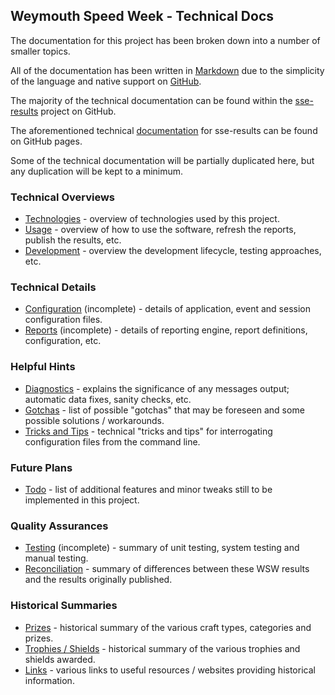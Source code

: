 ## Weymouth Speed Week - Technical Docs

The documentation for this project has been broken down into a number of smaller topics.

All of the documentation has been written in [Markdown](https://en.wikipedia.org/wiki/Markdown) due to the simplicity of the language and native support on [GitHub](https://en.wikipedia.org/wiki/GitHub).

The majority of the technical documentation can be found within the [sse-results](https://github.com/Logiqx/sse-results) project on GitHub.

The aforementioned technical [documentation](https://logiqx.github.io/sse-results/tech/) for sse-results can be found on GitHub pages.

Some of the technical documentation will be partially duplicated here, but any duplication will be kept to a minimum.



### Technical Overviews

- [Technologies](technologies.md) - overview of technologies used by this project.
- [Usage](usage.md) - overview of how to use the software, refresh the reports, publish the results, etc.
- [Development](development.md) - overview the development lifecycle, testing approaches, etc.



### Technical Details

- [Configuration](configuration.md) (incomplete) - details of application, event and session configuration files.
- [Reports](reports.md) (incomplete) - details of reporting engine, report definitions, configuration, etc.



### Helpful Hints

- [Diagnostics](diagnostics.md) - explains the significance of any messages output; automatic data fixes, sanity checks, etc.
- [Gotchas](gotchas.md) - list of possible "gotchas" that may be foreseen and some possible solutions / workarounds.
- [Tricks and Tips](tricks.md) - technical "tricks and tips" for interrogating configuration files from the command line.



### Future Plans

- [Todo](todo.md) - list of additional features and minor tweaks still to be implemented in this project.



### Quality Assurances

- [Testing](testing.md) (incomplete) - summary of unit testing, system testing and manual testing.
- [Reconciliation](reconciliation.md) - summary of differences between these WSW results and the results originally published.



### Historical Summaries

- [Prizes](prizes.md) - historical summary of the various craft types, categories and prizes.
- [Trophies / Shields](trophies.md) - historical summary of the various trophies and shields awarded.
- [Links](links.md) - various links to useful resources / websites providing historical information.
